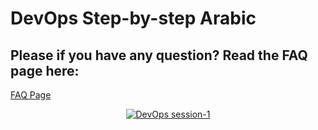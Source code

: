 # DevOps Step-by-step Arabic

## Please if you have any question? Read the FAQ page here:
[FAQ Page](https://github.com/MohamedRadwan-DevOps/DevOps-step-by-step-arabic/blob/main/faq.md)
<p align="center">
  <a href="https://youtu.be/UH2CPXXwUyU"><img src="https://raw.githubusercontent.com/MohamedRadwan-DevOps/DevOps-step-by-step-arabic/main/assets/DevOps-session-1-600-338.png" alt="DevOps session-1"/></a>
</p>
